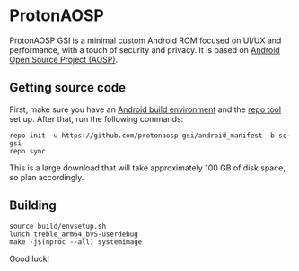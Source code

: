 # ProtonAOSP

ProtonAOSP GSI is a minimal custom Android ROM focused on UI/UX and performance, with a touch of security and privacy. It is based on [Android Open Source Project (AOSP)](https://source.android.com/).

## Getting source code

First, make sure you have an [Android build environment](https://source.android.com/setup/build/initializing) and the [repo tool](https://source.android.com/setup/build/downloading) set up. After that, run the following commands:

```
repo init -u https://github.com/protonaosp-gsi/android_manifest -b sc-gsi
repo sync
```

This is a large download that will take approximately 100 GB of disk space, so plan accordingly.

## Building

```
source build/envsetup.sh
lunch treble_arm64_bvS-userdebug
make -j$(nproc --all) systemimage
```

Good luck!
